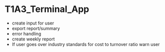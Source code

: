 # T1A3_Terminal_App

- create input for user
- export report/summary
- error handling 
- create weekly report
- If user goes over industry standards for cost to turnover ratio warn user
